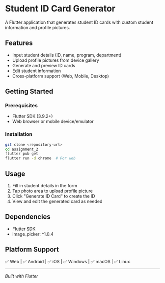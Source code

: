 # Student ID Card Generator

A Flutter application that generates student ID cards with custom student information and profile pictures.

## Features

- Input student details (ID, name, program, department)
- Upload profile pictures from device gallery
- Generate and preview ID cards
- Edit student information
- Cross-platform support (Web, Mobile, Desktop)

## Getting Started

### Prerequisites

- Flutter SDK (3.9.2+)
- Web browser or mobile device/emulator

### Installation

```bash
git clone <repository-url>
cd assignment_2
flutter pub get
flutter run -d chrome  # For web
```

## Usage

1. Fill in student details in the form
2. Tap photo area to upload profile picture
3. Click "Generate ID Card" to create the ID
4. View and edit the generated card as needed

## Dependencies

- Flutter SDK
- image_picker: ^1.0.4

## Platform Support

✅ Web | ✅ Android | ✅ iOS | ✅ Windows | ✅ macOS | ✅ Linux

---

_Built with Flutter_
